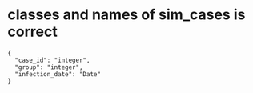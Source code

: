 # classes and names of sim_cases is correct

    {
      "case_id": "integer",
      "group": "integer",
      "infection_date": "Date"
    }

